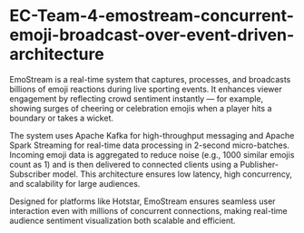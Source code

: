 # EC-Team-4-emostream-concurrent-emoji-broadcast-over-event-driven-architecture

 EmoStream is a real-time system that captures, processes, and broadcasts billions of emoji reactions during live sporting events. It enhances viewer engagement by reflecting crowd sentiment instantly — for example, showing surges of cheering or celebration emojis when a player hits a boundary or takes a wicket.

The system uses Apache Kafka for high-throughput messaging and Apache Spark Streaming for real-time data processing in 2-second micro-batches. Incoming emoji data is aggregated to reduce noise (e.g., 1000 similar emojis count as 1) and is then delivered to connected clients using a Publisher-Subscriber model. This architecture ensures low latency, high concurrency, and scalability for large audiences.

Designed for platforms like Hotstar, EmoStream ensures seamless user interaction even with millions of concurrent connections, making real-time audience sentiment visualization both scalable and efficient.
